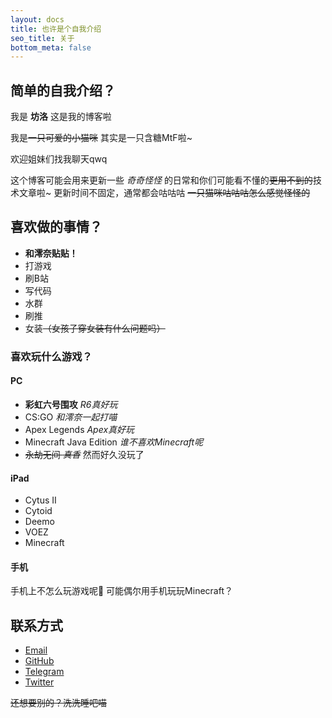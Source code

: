 ```yaml
---
layout: docs
title: 也许是个自我介绍
seo_title: 关于
bottom_meta: false
---
```


## 简单的自我介绍？

我是 **坊洛**
这是我的博客啦

我是~~一只可爱的小猫咪~~ 其实是一只含糖MtF啦~

欢迎姐妹们找我聊天qwq

这个博客可能会用来更新一些 *奇奇怪怪* 的日常和你们可能看不懂的~~更用不到的~~技术文章啦~
更新时间不固定，通常都会咕咕咕
~~一只猫咪咕咕咕怎么感觉怪怪的~~

## 喜欢做的事情？

- **和澪奈贴贴！**
- 打游戏
- 刷B站
- 写代码
- 水群
- 刷推
- 女装~~（女孩子穿女装有什么问题吗）~~

### 喜欢玩什么游戏？

#### PC

- **彩虹六号围攻** *R6真好玩*
- CS:GO *和澪奈一起打喵*
- Apex Legends *Apex真好玩*
- Minecraft Java Edition *谁不喜欢Minecraft呢*
- ~~永劫无间 *真香*~~ 然而好久没玩了
  
#### iPad

- Cytus II
- Cytoid
- Deemo
- VOEZ
- Minecraft

#### 手机

手机上不怎么玩游戏呢🤣
可能偶尔用手机玩玩Minecraft？

## 联系方式

- [Email](mailto:fangluo@fangluo.top)
- [GitHub](https://github.com/MeowBot233/)
- [Telegram](https://t.me/MeowBot233/)
- [Twitter](https://twitter.com/MeowBot233/)

~~还想要别的？洗洗睡吧喵~~
